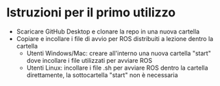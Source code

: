  # Istruzioni per il primo utilizzo
- Scaricare GitHub Desktop e clonare la repo in una nuova cartella
- Copiare e incollare i file di avvio per ROS distribuiti a lezione dentro la cartella
  - Utenti Windows/Mac: creare all'interno una nuova cartella "start" dove incollare i file utilizzati per avviare ROS
  - Utenti Linux: incollare i file .sh per avviare ROS dentro la cartella direttamente, la sottocartella "start" non è necessaria

